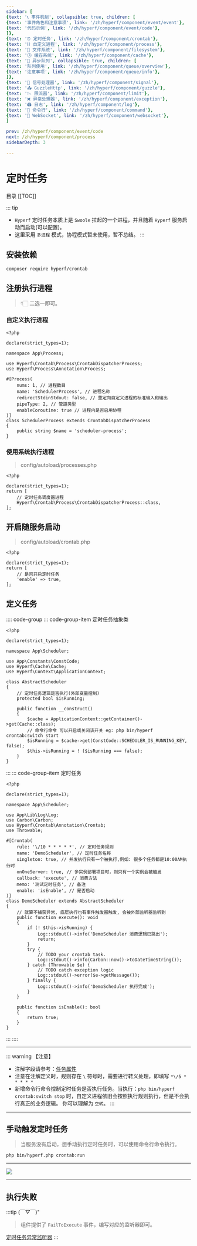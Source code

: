 ```yaml
---
sidebar: [
{text: '📞 事件机制', collapsible: true, children: [
{text: '事件角色和注意事项', link: '/zh/hyperf/component/event/event'},
{text: '代码示例', link: '/zh/hyperf/component/event/code'},
]},
{text: '⏰ 定时任务', link: '/zh/hyperf/component/crontab'},
{text: '⛓ 自定义进程', link: '/zh/hyperf/component/process'},
{text: '📝 文件系统', link: '/zh/hyperf/component/filesystem'},
{text: '🕓 缓存系统', link: '/zh/hyperf/component/cache'},
{text: '📩 异步队列', collapsible: true, children: [
{text: '队列使用', link: '/zh/hyperf/component/queue/overview'},
{text: '注意事项', link: '/zh/hyperf/component/queue/info'},
]},
{text: '🚦 信号处理器', link: '/zh/hyperf/component/signal'},
{text: '📤 GuzzleHttp', link: '/zh/hyperf/component/guzzle'},
{text: '📉 限流器', link: '/zh/hyperf/component/limit'},
{text: '❌ 异常处理器', link: '/zh/hyperf/component/exception'},
{text: '🖨 日志', link: '/zh/hyperf/component/log'},
{text: '📡 命令行', link: '/zh/hyperf/component/command'},
{text: '🔁 WebSocket', link: '/zh/hyperf/component/websocket'},
]

prev: /zh/hyperf/component/event/code
next: /zh/hyperf/component/process
sidebarDepth: 3

---
```


# 定时任务

目录
[[TOC]]

::: tip

- `Hyperf` 定时任务本质上是 `Swoole` 拉起的一个进程，并且随着 `Hyperf` 服务启动而启动(可以配置)。
- 这里采用 `多进程` 模式，协程模式暂未使用，暂不总结。
:::

## 安装依赖

```shell:no-line-numbers
composer require hyperf/crontab
```

## 注册执行进程

> 👇🏻 二选一即可。

### 自定义执行进程

```php:no-line-numbers
<?php

declare(strict_types=1);

namespace App\Process;

use Hyperf\Crontab\Process\CrontabDispatcherProcess;
use Hyperf\Process\Annotation\Process;

#[Process(
    nums: 1, // 进程数目
    name: 'SchedulerProcess', // 进程名称
    redirectStdinStdout: false, // 重定向自定义进程的标准输入和输出
    pipeType: 2, // 管道类型
    enableCoroutine: true // 进程内是否启用协程
)]
class SchedulerProcess extends CrontabDispatcherProcess
{
    public string $name = 'scheduler-process';
}

```

### 使用系统执行进程

> config/autoload/processes.php

```php:no-line-numbers
<?php

declare(strict_types=1);
return [
    // 定时任务调度器进程
    Hyperf\Crontab\Process\CrontabDispatcherProcess::class,
];
```

## 开启随服务启动

> config/autoload/crontab.php

```php:no-line-numbers
<?php

declare(strict_types=1);
return [
    // 是否开启定时任务
    'enable' => true,
];
```

## 定义任务

:::: code-group
::: code-group-item 定时任务抽象类
```php:no-line-numbers
<?php

declare(strict_types=1);

namespace App\Scheduler;

use App\Constants\ConstCode;
use Hyperf\Cache\Cache;
use Hyperf\Context\ApplicationContext;

class AbstractScheduler
{
    // 定时任务逻辑是否执行(外部变量控制)
    protected bool $isRunning;

    public function __construct()
    {
        $cache = ApplicationContext::getContainer()->get(Cache::class);
        // 命令行命令 可以开启或关闭该开关 eg: php bin/hyperf crontab:switch start
        $isRunning = $cache->get(ConstCode::SCHEDULER_IS_RUNNING_KEY, false);
        $this->isRunning = ! ($isRunning === false);
    }
}

```
:::
::: code-group-item 定时任务
```php:no-line-numbers
<?php

declare(strict_types=1);

namespace App\Scheduler;

use App\Lib\Log\Log;
use Carbon\Carbon;
use Hyperf\Crontab\Annotation\Crontab;
use Throwable;

#[Crontab(
    rule: '\/10 * * * * *', // 定时任务规则
    name: 'DemoScheduler', // 定时任务名称
    singleton: true, // 并发执行只有一个被执行,例如: 很多个任务都是10:00AM执行时
    onOneServer: true, // 多实例部署项目时，则只有一个实例会被触发
    callback: 'execute', // 消费方法
    memo: '测试定时任务', // 备注
    enable: 'isEnable', // 是否启动
)]
class DemoScheduler extends AbstractScheduler
{
    // 就算不捕获异常, 底层执行也有事件触发器触发, 会被外部监听器监听到
    public function execute(): void
    {
        if (! $this->isRunning) {
            Log::stdout()->info('DemoScheduler 消费逻辑已跳出');
            return;
        }
        try {
            // TODO your crontab task.
            Log::stdout()->info(Carbon::now()->toDateTimeString());
        } catch (Throwable $e) {
            // TODO catch exception logic
            Log::stdout()->error($e->getMessage());
        } finally {
            Log::stdout()->info('DemoScheduler 执行完成');
        }
    }

    public function isEnable(): bool
    {
        return true;
    }
}

```
:::
::::

---

::: warning 【注意】

- 注解字段请参考：[任务属性](https://hyperf.wiki/3.0/#/zh-cn/crontab?id=%e4%bb%bb%e5%8a%a1%e5%b1%9e%e6%80%a7)
- 注意在注解定义时，规则存在 `\` 符号时，需要进行转义处理，即填写 `*\/5 * * * * *`
- 新增命令行命令控制定时任务是否执行任务。当执行：`php bin/hyperf crontab:switch stop` 时，自定义进程依旧会按照执行规则执行，但是不会执行真正的业务逻辑。
你可以理解为 `空转`。
:::

---

## 手动触发定时任务

> 当服务没有启动，想手动执行定时任务时，可以使用命令行命令执行。**<Badge type="tip" text="Hyperf v3.x" vertical="middle" />**

```shell:no-line-numbers
php bin/hyperf.php crontab:run
```
---
![](https://img.tzf-foryou.xyz/img/20231226005658.png)

---

## 执行失败

:::tip (￣▽￣)"
> 组件提供了 `FailToExecute` 事件，编写对应的监听器即可。

[定时任务异常监听器](/zh/hyperf/component/event/code.md#定时任务异常监听器)
:::

